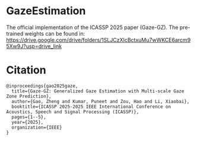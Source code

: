 # GazeEstimation
The official implementation of the ICASSP 2025 paper (Gaze-GZ).
The pre-trained weights can be found in: https://drive.google.com/drive/folders/1SLJCzXIcBctxuMu7wWKCE6arcm95Xw9J?usp=drive_link

# Citation
```text
@inproceedings{gao2025gaze,
  title={Gaze-GZ: Generalized Gaze Estimation with Multi-scale Gaze Zone Prediction},
  author={Gao, Zheng and Kumar, Puneet and Zou, Hao and Li, Xiaobai},
  booktitle={ICASSP 2025-2025 IEEE International Conference on Acoustics, Speech and Signal Processing (ICASSP)},
  pages={1--5},
  year={2025},
  organization={IEEE}
}
```
